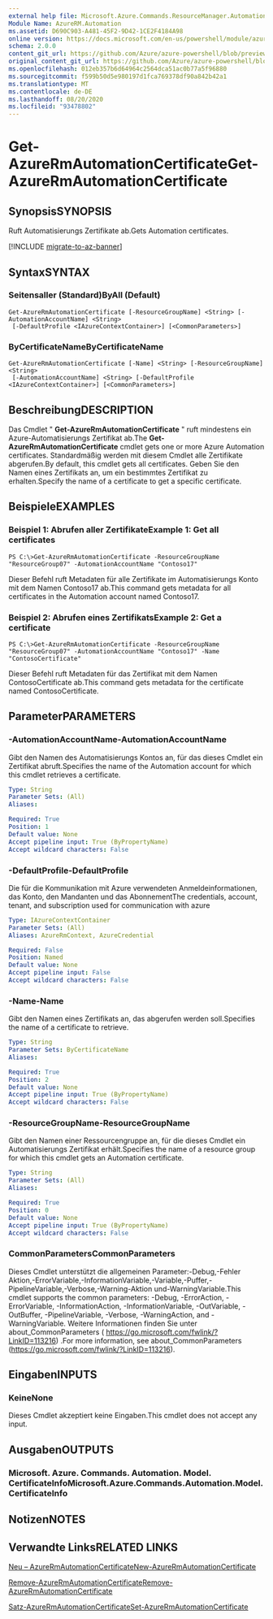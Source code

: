 ```yaml
---
external help file: Microsoft.Azure.Commands.ResourceManager.Automation.dll-Help.xml
Module Name: AzureRM.Automation
ms.assetid: D690C903-A481-45F2-9D42-1CE2F4184A98
online version: https://docs.microsoft.com/en-us/powershell/module/azurerm.automation/get-azurermautomationcertificate
schema: 2.0.0
content_git_url: https://github.com/Azure/azure-powershell/blob/preview/src/ResourceManager/Automation/Commands.Automation/help/Get-AzureRMAutomationCertificate.md
original_content_git_url: https://github.com/Azure/azure-powershell/blob/preview/src/ResourceManager/Automation/Commands.Automation/help/Get-AzureRMAutomationCertificate.md
ms.openlocfilehash: 012eb357b6d64964c2564dca51ac0b77a5f96880
ms.sourcegitcommit: f599b50d5e980197d1fca769378df90a842b42a1
ms.translationtype: MT
ms.contentlocale: de-DE
ms.lasthandoff: 08/20/2020
ms.locfileid: "93478802"
---
```

# <span data-ttu-id="01549-101">Get-AzureRmAutomationCertificate</span><span class="sxs-lookup"><span data-stu-id="01549-101">Get-AzureRmAutomationCertificate</span></span>

## <span data-ttu-id="01549-102">Synopsis</span><span class="sxs-lookup"><span data-stu-id="01549-102">SYNOPSIS</span></span>
<span data-ttu-id="01549-103">Ruft Automatisierungs Zertifikate ab.</span><span class="sxs-lookup"><span data-stu-id="01549-103">Gets Automation certificates.</span></span>

[!INCLUDE [migrate-to-az-banner](../../includes/migrate-to-az-banner.md)]

## <span data-ttu-id="01549-104">Syntax</span><span class="sxs-lookup"><span data-stu-id="01549-104">SYNTAX</span></span>

### <span data-ttu-id="01549-105">Seitensaller (Standard)</span><span class="sxs-lookup"><span data-stu-id="01549-105">ByAll (Default)</span></span>
```
Get-AzureRmAutomationCertificate [-ResourceGroupName] <String> [-AutomationAccountName] <String>
 [-DefaultProfile <IAzureContextContainer>] [<CommonParameters>]
```

### <span data-ttu-id="01549-106">ByCertificateName</span><span class="sxs-lookup"><span data-stu-id="01549-106">ByCertificateName</span></span>
```
Get-AzureRmAutomationCertificate [-Name] <String> [-ResourceGroupName] <String>
 [-AutomationAccountName] <String> [-DefaultProfile <IAzureContextContainer>] [<CommonParameters>]
```

## <span data-ttu-id="01549-107">Beschreibung</span><span class="sxs-lookup"><span data-stu-id="01549-107">DESCRIPTION</span></span>
<span data-ttu-id="01549-108">Das Cmdlet " **Get-AzureRmAutomationCertificate** " ruft mindestens ein Azure-Automatisierungs Zertifikat ab.</span><span class="sxs-lookup"><span data-stu-id="01549-108">The **Get-AzureRmAutomationCertificate** cmdlet gets one or more Azure Automation certificates.</span></span>
<span data-ttu-id="01549-109">Standardmäßig werden mit diesem Cmdlet alle Zertifikate abgerufen.</span><span class="sxs-lookup"><span data-stu-id="01549-109">By default, this cmdlet gets all certificates.</span></span>
<span data-ttu-id="01549-110">Geben Sie den Namen eines Zertifikats an, um ein bestimmtes Zertifikat zu erhalten.</span><span class="sxs-lookup"><span data-stu-id="01549-110">Specify the name of a certificate to get a specific certificate.</span></span>

## <span data-ttu-id="01549-111">Beispiele</span><span class="sxs-lookup"><span data-stu-id="01549-111">EXAMPLES</span></span>

### <span data-ttu-id="01549-112">Beispiel 1: Abrufen aller Zertifikate</span><span class="sxs-lookup"><span data-stu-id="01549-112">Example 1: Get all certificates</span></span>
```
PS C:\>Get-AzureRmAutomationCertificate -ResourceGroupName "ResourceGroup07" -AutomationAccountName "Contoso17"
```

<span data-ttu-id="01549-113">Dieser Befehl ruft Metadaten für alle Zertifikate im Automatisierungs Konto mit dem Namen Contoso17 ab.</span><span class="sxs-lookup"><span data-stu-id="01549-113">This command gets metadata for all certificates in the Automation account named Contoso17.</span></span>

### <span data-ttu-id="01549-114">Beispiel 2: Abrufen eines Zertifikats</span><span class="sxs-lookup"><span data-stu-id="01549-114">Example 2: Get a certificate</span></span>
```
PS C:\>Get-AzureRmAutomationCertificate -ResourceGroupName "ResourceGroup07" -AutomationAccountName "Contoso17" -Name "ContosoCertificate"
```

<span data-ttu-id="01549-115">Dieser Befehl ruft Metadaten für das Zertifikat mit dem Namen ContosoCertificate ab.</span><span class="sxs-lookup"><span data-stu-id="01549-115">This command gets metadata for the certificate named ContosoCertificate.</span></span>

## <span data-ttu-id="01549-116">Parameter</span><span class="sxs-lookup"><span data-stu-id="01549-116">PARAMETERS</span></span>

### <span data-ttu-id="01549-117">-AutomationAccountName</span><span class="sxs-lookup"><span data-stu-id="01549-117">-AutomationAccountName</span></span>
<span data-ttu-id="01549-118">Gibt den Namen des Automatisierungs Kontos an, für das dieses Cmdlet ein Zertifikat abruft.</span><span class="sxs-lookup"><span data-stu-id="01549-118">Specifies the name of the Automation account for which this cmdlet retrieves a certificate.</span></span>

```yaml
Type: String
Parameter Sets: (All)
Aliases: 

Required: True
Position: 1
Default value: None
Accept pipeline input: True (ByPropertyName)
Accept wildcard characters: False
```

### <span data-ttu-id="01549-119">-DefaultProfile</span><span class="sxs-lookup"><span data-stu-id="01549-119">-DefaultProfile</span></span>
<span data-ttu-id="01549-120">Die für die Kommunikation mit Azure verwendeten Anmeldeinformationen, das Konto, den Mandanten und das Abonnement</span><span class="sxs-lookup"><span data-stu-id="01549-120">The credentials, account, tenant, and subscription used for communication with azure</span></span>

```yaml
Type: IAzureContextContainer
Parameter Sets: (All)
Aliases: AzureRmContext, AzureCredential

Required: False
Position: Named
Default value: None
Accept pipeline input: False
Accept wildcard characters: False
```

### <span data-ttu-id="01549-121">-Name</span><span class="sxs-lookup"><span data-stu-id="01549-121">-Name</span></span>
<span data-ttu-id="01549-122">Gibt den Namen eines Zertifikats an, das abgerufen werden soll.</span><span class="sxs-lookup"><span data-stu-id="01549-122">Specifies the name of a certificate to retrieve.</span></span>

```yaml
Type: String
Parameter Sets: ByCertificateName
Aliases: 

Required: True
Position: 2
Default value: None
Accept pipeline input: True (ByPropertyName)
Accept wildcard characters: False
```

### <span data-ttu-id="01549-123">-ResourceGroupName</span><span class="sxs-lookup"><span data-stu-id="01549-123">-ResourceGroupName</span></span>
<span data-ttu-id="01549-124">Gibt den Namen einer Ressourcengruppe an, für die dieses Cmdlet ein Automatisierungs Zertifikat erhält.</span><span class="sxs-lookup"><span data-stu-id="01549-124">Specifies the name of a resource group for which this cmdlet gets an Automation certificate.</span></span>

```yaml
Type: String
Parameter Sets: (All)
Aliases: 

Required: True
Position: 0
Default value: None
Accept pipeline input: True (ByPropertyName)
Accept wildcard characters: False
```

### <span data-ttu-id="01549-125">CommonParameters</span><span class="sxs-lookup"><span data-stu-id="01549-125">CommonParameters</span></span>
<span data-ttu-id="01549-126">Dieses Cmdlet unterstützt die allgemeinen Parameter:-Debug,-Fehler Aktion,-ErrorVariable,-InformationVariable,-Variable,-Puffer,-PipelineVariable,-Verbose,-Warning-Aktion und-WarningVariable.</span><span class="sxs-lookup"><span data-stu-id="01549-126">This cmdlet supports the common parameters: -Debug, -ErrorAction, -ErrorVariable, -InformationAction, -InformationVariable, -OutVariable, -OutBuffer, -PipelineVariable, -Verbose, -WarningAction, and -WarningVariable.</span></span> <span data-ttu-id="01549-127">Weitere Informationen finden Sie unter about_CommonParameters ( https://go.microsoft.com/fwlink/?LinkID=113216) .</span><span class="sxs-lookup"><span data-stu-id="01549-127">For more information, see about_CommonParameters (https://go.microsoft.com/fwlink/?LinkID=113216).</span></span>

## <span data-ttu-id="01549-128">Eingaben</span><span class="sxs-lookup"><span data-stu-id="01549-128">INPUTS</span></span>

### <span data-ttu-id="01549-129">Keine</span><span class="sxs-lookup"><span data-stu-id="01549-129">None</span></span>
<span data-ttu-id="01549-130">Dieses Cmdlet akzeptiert keine Eingaben.</span><span class="sxs-lookup"><span data-stu-id="01549-130">This cmdlet does not accept any input.</span></span>

## <span data-ttu-id="01549-131">Ausgaben</span><span class="sxs-lookup"><span data-stu-id="01549-131">OUTPUTS</span></span>

### <span data-ttu-id="01549-132">Microsoft. Azure. Commands. Automation. Model. CertificateInfo</span><span class="sxs-lookup"><span data-stu-id="01549-132">Microsoft.Azure.Commands.Automation.Model.CertificateInfo</span></span>

## <span data-ttu-id="01549-133">Notizen</span><span class="sxs-lookup"><span data-stu-id="01549-133">NOTES</span></span>

## <span data-ttu-id="01549-134">Verwandte Links</span><span class="sxs-lookup"><span data-stu-id="01549-134">RELATED LINKS</span></span>

[<span data-ttu-id="01549-135">Neu – AzureRmAutomationCertificate</span><span class="sxs-lookup"><span data-stu-id="01549-135">New-AzureRmAutomationCertificate</span></span>](./New-AzureRMAutomationCertificate.md)

[<span data-ttu-id="01549-136">Remove-AzureRmAutomationCertificate</span><span class="sxs-lookup"><span data-stu-id="01549-136">Remove-AzureRmAutomationCertificate</span></span>](./Remove-AzureRMAutomationCertificate.md)

[<span data-ttu-id="01549-137">Satz-AzureRmAutomationCertificate</span><span class="sxs-lookup"><span data-stu-id="01549-137">Set-AzureRmAutomationCertificate</span></span>](./Set-AzureRMAutomationCertificate.md)


